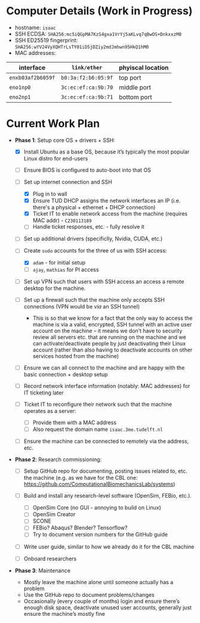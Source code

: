 # Computer Details (Work in Progress)

- hostname: `isaac`
- SSH ECDSA: `SHA256:mc5iQGpMA7KzS4gxa1VrYj5aKLvq7qBwOS+DnkxxzM0`
- SSH ED25519 fingerprint: `SHA256:wYV24VyXQHTrLsTY01iD5jDZiy2mdJmhwn95HkQ1hM0`
- MAC addresses:

| interface | `link/ether` | phyiscal location |
| - | - | - |
| `enxb03af2b6059f` | `b0:3a:f2:b6:05:9f` | top port |
| `eno1np0` | `3c:ec:ef:ca:9b:70` | middle port |
| `eno2np1` | `3c:ec:ef:ca:9b:71` | bottom port |

# Current Work Plan

- **Phase 1**: Setup core OS + drivers + SSH:

    - [x] Install Ubuntu as a base OS, because it’s typically the most popular Linux distro for end-users

    - [ ] Ensure BIOS is configured to auto-boot into that OS

    - [ ] Set up internet connection and SSH
    
        - [x] Plug in to wall
        - [x] Ensure TUD DHCP assigns the network interfaces an IP (i.e. there's a physical + ethernet + DHCP connection)
        - [x] Ticket IT to enable network access from the machine (requires MAC addr) - `C230113189`
        - [ ] Handle ticket responses, etc. - fully resolve it
    
    - [ ] Set up additional drivers (specificlly, Nvidia, CUDA, etc.)
    
    - [ ] Create `sudo` accounts for the three of us with SSH access:
    
        - [x] `adam` - for initial setup
        - [ ] `ajay`, `mathias` for PI access
    
    - [ ] Set up VPN such that users with SSH access an access a remote desktop for the machine.

    - [ ] Set up a firewall such that the machine only accepts SSH connections (VPN would be *via* an SSH tunnel)
    
        - This is so that we know for a fact that the only way to access the machine is via a valid, encrypted, SSH tunnel with an active user account on the machine – it means we don’t have to security review all servers etc. that are running on the machine and we can activate/deactivate people by just deactivating their Linux account (rather than also having to deactivate accounts on other services hosted from the machine)
    
    - [ ] Ensure we can all connect to the machine and are happy with the basic connection + desktop setup
    - [ ] Record network interface information (notably: MAC addresses) for IT ticketing later
    - [ ] Ticket IT to reconfigure their network such that the machine operates as a server:

        - [ ] Provide them with a MAC address
        - [ ] Also request the domain name `isaac.3me.tudelft.nl`

    - [ ] Ensure the machine can be connected to remotely via the address, etc.

- **Phase 2**: Research commissioning:
 
    - [ ] Setup GitHub repo for documenting, posting issues related to, etc. the machine (e.g. as we have for the CBL one: https://github.com/ComputationalBiomechanicsLab/systems)
    
    - [ ] Build and install any research-level software (OpenSim, FEBio, etc.).
        - [ ] OpenSim Core (no GUI - annoying to build on Linux)
        - [ ] OpenSim Creator
        - [ ] SCONE
        - [ ] FEBio? Abaqus? Blender? Tensorflow?
        - [ ] Try to document version numbers for the GitHub guide
    
    - [ ] Write user guide, similar to how we already do it for the CBL machine
    
    - [ ] Onboard researchers

 
- **Phase 3**: Maintenance
 
    - Mostly leave the machine alone until someone actually has a problem
    - Use the GitHub repo to document problems/changes
    - Occasionally (every couple of months) login and ensure there’s enough disk space, deactivate unused user accounts, generally just ensure the machine’s mostly fine

